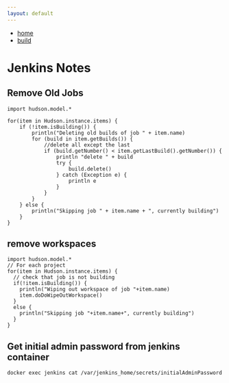 ```yaml
---
layout: default
---
```

- [home](/index.md)
- [build](/build.md)

# Jenkins Notes

## Remove Old Jobs
```
import hudson.model.*

for(item in Hudson.instance.items) {
    if (!item.isBuilding()) {
        println("Deleting old builds of job " + item.name)
        for (build in item.getBuilds()) {
            //delete all except the last
            if (build.getNumber() < item.getLastBuild().getNumber()) {
                println "delete " + build
                try {
                    build.delete()
                } catch (Exception e) {
                    println e
                }
            }
        }
    } else {
        println("Skipping job " + item.name + ", currently building")
    }
}
```

## remove workspaces
```
import hudson.model.*
// For each project
for(item in Hudson.instance.items) {
  // check that job is not building
  if(!item.isBuilding()) {
    println("Wiping out workspace of job "+item.name)
    item.doDoWipeOutWorkspace()
  }
  else {
    println("Skipping job "+item.name+", currently building")
  }
}
```

## Get initial admin password from jenkins container
```
docker exec jenkins cat /var/jenkins_home/secrets/initialAdminPassword
```

